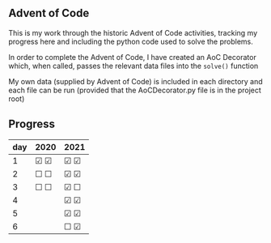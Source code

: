 
## Advent of Code

This is my work through the historic Advent of Code
activities, tracking my progress here and including
the python code used to solve the problems.

In order to complete the Advent of Code, I have created
an AoC Decorator which, when called, passes the relevant
data files into the `solve()` function

My own data (supplied by Advent of Code) is included in
each directory and each file can be run (provided that the
AoCDecorator.py file is in the project root)

## Progress
|   day | 2020              | 2021              |
|-------|-------------------|-------------------|
|     1 | &#x2611; &#x2611; | &#x2611; &#x2611; |
|     2 | &#x2610; &#x2610; | &#x2611; &#x2611; |
|     3 | &#x2610; &#x2610; | &#x2611; &#x2610; |
|     4 |                   | &#x2611; &#x2611; |
|     5 |                   | &#x2611; &#x2611; |
|     6 |                   | &#x2610; &#x2611; |